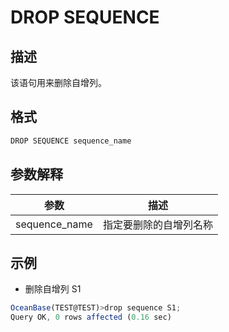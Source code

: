 DROP SEQUENCE 
==================================



描述 
-----------

该语句用来删除自增列。

格式 
-----------

```javascript
DROP SEQUENCE sequence_name
```



参数解释 
-------------



|      参数       |     描述      |
|---------------|-------------|
| sequence_name | 指定要删除的自增列名称 |



示例 
-----------

* 删除自增列 S1

  




```javascript
OceanBase(TEST@TEST)>drop sequence S1;
Query OK, 0 rows affected (0.16 sec)
```



